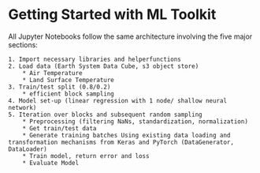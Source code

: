 # Getting Started with ML Toolkit

All Jupyter Notebooks follow the same architecture involving the five major sections:


	1. Import necessary libraries and helperfunctions
	2. Load data (Earth System Data Cube, s3 object store)
		* Air Temperature
		* Land Surface Temperature
	3. Train/test split (0.8/0.2)
		* efficient block sampling
	4. Model set-up (linear regression with 1 node/ shallow neural network)
	5. Iteration over blocks and subsequent random sampling
		* Preprocessing (filtering NaNs, standardization, normalization)
		* Get train/test data
		* Generate training batches Using existing data loading and transformation mechanisms from Keras and PyTorch (DataGenerator, DataLoader)
		* Train model, return error and loss
		* Evaluate Model
	


<!--It is mandatory to enable machine learning that respects the basic principles of geo-data way beyond naive applications of 
machine learning in the Earth system context. To avoid auto-correlation during the training phase of the model, data sampling is 
guided by a block sampling strategy. Data blocks are rectangularly shaped varying in size and amount of data points. -->
